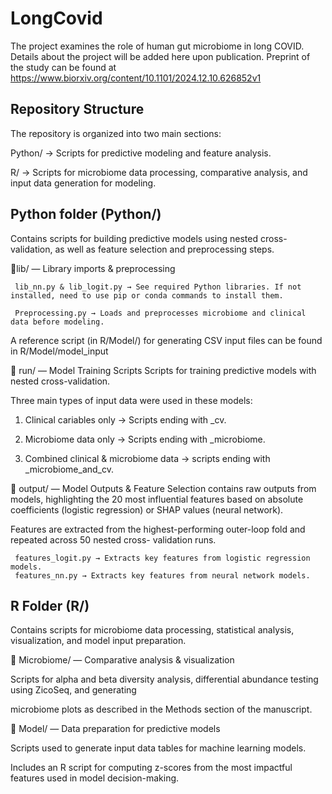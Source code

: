 # LongCovid
The project examines the role of human gut microbiome in long COVID. 
Details about the project will be added here upon publication. Preprint of the study can be found at https://www.biorxiv.org/content/10.1101/2024.12.10.626852v1

## **Repository Structure**
The repository is organized into two main sections:

Python/ → Scripts for predictive modeling and feature analysis.

R/ → Scripts for microbiome data processing, comparative analysis, and input data generation for modeling.

## **Python folder (Python/)**
Contains scripts for building predictive models using nested cross-validation, as well as feature selection and preprocessing steps.

📂lib/ — Library imports & preprocessing
     
     lib_nn.py & lib_logit.py → See required Python libraries. If not installed, need to use pip or conda commands to install them.

     Preprocessing.py → Loads and preprocesses microbiome and clinical data before modeling. 
     
 A reference script (in R/Model/) for generating CSV input files can be found in R/Model/model_input

📂 run/ — Model Training Scripts
  Scripts for training predictive models with nested cross-validation. 
       
Three main types of input data were used in these models:

1.  Clinical cariables only → Scripts ending with _cv.
       
2.  Microbiome data only → Scripts ending with _microbiome.
       
3.  Combined clinical & microbiome data → scripts ending with _microbiome_and_cv.
     
📂 output/ — Model Outputs & Feature Selection
 contains raw outputs from models, highlighting the 20 most influential features based on absolute coefficients 
 (logistic regression) or SHAP values (neural network).
     
 Features are extracted from the highest-performing outer-loop fold and repeated across 50 nested cross- 
 validation runs.

     features_logit.py → Extracts key features from logistic regression models.
     features_nn.py → Extracts key features from neural network models.

## **R Folder (R/)**
Contains scripts for microbiome data processing, statistical analysis, visualization, and model input preparation.

📂 Microbiome/ — Comparative analysis & visualization

Scripts for alpha and beta diversity analysis, differential abundance testing using ZicoSeq, and generating 
    
microbiome plots as described in the Methods section of the manuscript.

📂 Model/ — Data preparation for predictive models

Scripts used to generate input data tables for machine learning models.
    
Includes an R script for computing z-scores from the most impactful features used in model decision-making.

